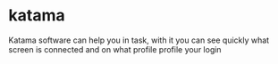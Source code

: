 # katama

Katama software can help you in task, with it you can see quickly what screen is connected and on what profile profile your login
